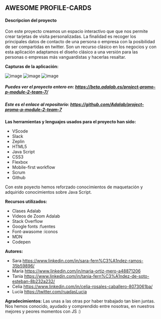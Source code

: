 ## AWESOME PROFILE-CARDS

#### Descripcion del proyecto

Con este proyecto creamos un espacio interactivo que que nos permite crear tarjetas de visita personalizadas. La finalidad es recoger los principales datos de contacto de una persona o empresa con la posibilidad de ser compartidas en twitter. Son un recurso clásico en los negocios y con esta aplicación adaptamos el diseño clásico a una versión para las personas o empresas más vanguardistas y hacerlas resaltar.


**Capturas de la aplicación:**


![image](https://user-images.githubusercontent.com/94449849/160168177-6d04694f-7169-4248-b4fd-0b27843f54e0.png)
![image](https://user-images.githubusercontent.com/94449849/160168540-5a977c95-8257-477f-ab20-74bc36d38781.png)
![image](https://user-images.githubusercontent.com/94449849/160167587-71723d03-3323-40da-b0cb-fd4c64383109.png)









##### Puedes ver el proyecto entero en: https://beta.adalab.es/project-promo-p-module-2-team-7/
##### Este es el enlace al repositorio: https://github.com/Adalab/project-promo-p-module-2-team-7


**Las herramientas y lenguajes usados para el proyecto han sido:**

- VScode
- Slack
- Zeplin
- HTML5
- Java Script
- CSS3
- Flexbox
- Mobile-first workflow
- Scrum
- Github

Con este poyecto hemos reforzado conocimientos de maquetación y adquirido conocimientos sobre Java Script.

**Recursos utilizados:**

- Clases Adalab
- Videos de Zoom Adalab
- Stack Overflow
- Google fonts :fuentes
- Font-awasome :iconos
- MDN
- Codepen

**Autores:**

- Sara https://www.linkedin.com/in/sara-fern%C3%A1ndez-ramos-35b59896/
- María https://www.linkedin.com/in/maria-ortiz-mero-a48871206
- Tania https://www.linkedin.com/in/tania-fern%C3%A1ndez-de-soto-esteban-8b232a232/
- Celia https://www.linkedin.com/in/celia-rosales-caballero-8073061ba/
- Lucía https://twitter.com/ruadasLucia

**Agradecimientos:**
Las unas a las otras por haber trabajado tan bien juntas. Nos hemos conocido, ayudado y comprendido entre nosotras, en nuestros mejores y peores momentos con JS :)
